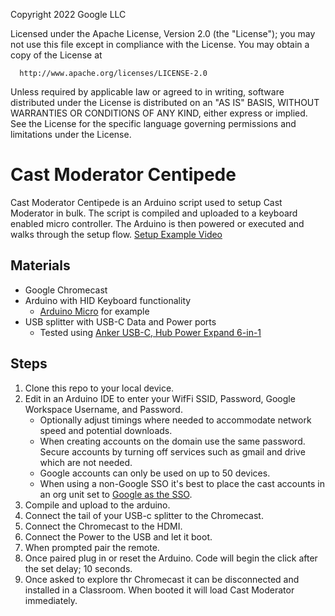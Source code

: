 Copyright 2022 Google LLC

Licensed under the Apache License, Version 2.0 (the "License");
you may not use this file except in compliance with the License.
You may obtain a copy of the License at

      http://www.apache.org/licenses/LICENSE-2.0

Unless required by applicable law or agreed to in writing, software
distributed under the License is distributed on an "AS IS" BASIS,
WITHOUT WARRANTIES OR CONDITIONS OF ANY KIND, either express or implied.
See the License for the specific language governing permissions and
limitations under the License.

# Cast Moderator Centipede
Cast Moderator Centipede is an Arduino script used to setup Cast Moderator 
in bulk. The script is compiled and uploaded to a keyboard enabled micro controller. 
The Arduino is then powered or executed and walks through the setup flow.
[Setup Example Video](https://youtu.be/mqOyv3sQdOw)

## Materials
- Google Chromecast 
- Arduino with HID Keyboard functionality
  - [Arduino Micro](https://store-usa.arduino.cc/products/arduino-micro) for example
- USB splitter with USB-C Data and Power ports
  - Tested using [Anker USB-C, Hub Power Expand 6-in-1](https://www.amazon.com/dp/B08C9HZ5YT/ref=redir_mobile_desktop?_encoding=UTF8&aaxitk=7ecf2e6cb8dd44356111dfafbdd8d3d8&content-id=amzn1.sym.cf8fc959-74aa-4850-a250-1b1a4e868e60%3Aamzn1.sym.cf8fc959-74aa-4850-a250-1b1a4e868e60&hsa_cr_id=8749440340201&pd_rd_plhdr=t&pd_rd_r=01294ba4-e1ad-486e-97f6-f5f486a7d4ad&pd_rd_w=jTWat&pd_rd_wg=QRjP9&qid=1666026880&ref_=sbx_be_s_sparkle_lsi4d_asin_2_title&sr=1-3-9e67e56a-6f64-441f-a281-df67fc737124)


## Steps
1. Clone this repo to your local device. 
2. Edit in an Arduino IDE to enter your WifFi SSID, Password, Google Workspace Username, and Password.          
   - Optionally adjust timings where needed to accommodate network speed and potential downloads.
   - When creating accounts on the domain use the same password. Secure accounts by turning off services such as gmail and drive which are not needed. 
   - Google accounts can only be used on up to 50 devices.
   - When using a non-Google SSO it's best to place the cast accounts in an org unit set to [Google as the SSO](https://cloud.google.com/blog/products/identity-security/google-now-supports-multi-idp-sso-in-google-workspace-and-google-cloud).
3. Compile and upload to the arduino.
4. Connect the tail of your USB-c splitter to the Chromecast. 
5. Connect the Chromecast to the HDMI. 
6. Connect the Power to the USB and let it boot. 
7. When prompted pair the remote. 
8. Once paired plug in or reset the Arduino. Code will begin the click after the set delay; 10 seconds.
9. Once asked to explore thr Chromecast it can be disconnected and installed in a Classroom. When booted it will load Cast Moderator immediately. 